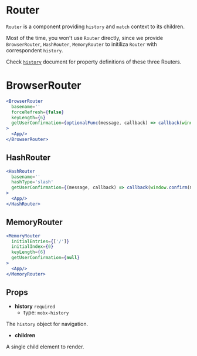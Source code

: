 # Router

`Router` is a component providing `history` and `match` context to its children. 

Most of the time, you won't use `Router` directly, since we provide `BrowserRouter`, `HashRouter`, `MemoryRouter` to initiliza `Router` with correspondent `history`.

Check [`history`](https://github.com/ReactTraining/history#usage) document for property definitions of these three Routers.

# BrowserRouter
```jsx
<BrowserRouter
  basename=''
  forceRefresh={false}
  keyLength={6}
  getUserConfirmation={optionalFunc(message, callback) => callback(window.confirm(message))}
>
  <App/>
</BrowserRouter>
```

## HashRouter
```jsx
<HashRouter
  basename=''
  hashType='slash'
  getUserConfirmation={(message, callback) => callback(window.confirm(message))}
>
  <App/>
</HashRouter>
```

## MemoryRouter
```jsx
<MemoryRouter
  initialEntries={['/']}
  initialIndex={0}
  keyLength={6}
  getUserConfirmation={null}
>
  <App/>
</MemoryRouter>
```

## Props
- **history** `required`
  - type: `mobx-history`
  
The `history` object for navigation.

- **children** 

A single child element to render.




